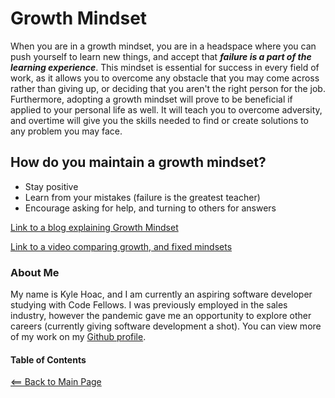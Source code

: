 # Growth Mindset

When you are in a growth mindset, you are in a headspace where you can push yourself to learn new things, and accept that __*failure is a part of the learning experience*__. This mindset is essential for success in every field of work, as it allows you to overcome any obstacle that you may come across rather than giving up, or deciding that you aren't the right person for the job. Furthermore, adopting a growth mindset will prove to be beneficial if applied to your personal life as well. It will teach you to overcome adversity, and overtime will give you the skills needed to find or create solutions to any problem you may face.

## How do you maintain a growth mindset?

- Stay positive
- Learn from your mistakes (failure is the greatest teacher)
- Encourage asking for help, and turning to others for answers

[Link to a blog explaining Growth Mindset](https://www.atlassian.com/blog/inside-atlassian/growth-mindset)

[Link to a video comparing growth, and fixed mindsets](https://www.youtube.com/watch?v=KUWn_TJTrnU&ab_channel=Sprouts)

### About Me

My name is Kyle Hoac, and I am currently an aspiring software developer studying with Code Fellows. I was previously employed in the sales industry, however the pandemic gave me an opportunity to explore other careers (currently giving software development a shot). You can view more of my work on my [Github profile](https://github.com/kylehoac).

#### Table of Contents

[<== Back to Main Page](README.md)
